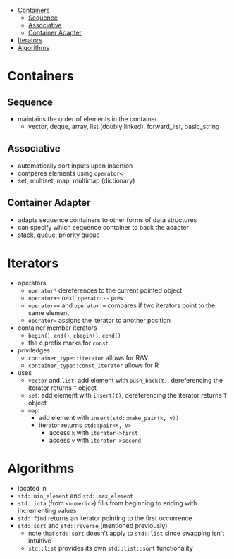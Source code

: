 - [Containers](#containers)
  - [Sequence](#sequence)
  - [Associative](#associative)
  - [Container Adapter](#container-adapter)
- [Iterators](#iterators)
- [Algorithms](#algorithms)

# Containers
## Sequence
- maintains the order of elements in the container
  - vector, deque, array, list (doubly linked), forward_list, basic_string

## Associative
- automatically sort inputs upon insertion
- compares elements using `operator<`
- set, multiset, map, multimap (dictionary)

## Container Adapter
- adapts sequence containers to other forms of data structures
- can specify which sequence container to back the adapter
- stack, queue, priority queue

# Iterators
- operators
  - `operator*` dereferences to the current pointed object
  - `operator++` next, `operator--` prev
  - `operator==` and `operator!=` compares if two iterators point to the same element
  - `operator=` assigns the iterator to another position
- container member iterators
  - `begin()`, `end()`, `cbegin()`, `cend()`
  - the c prefix marks for `const`
- priviledges
  - `container_type::iterator` allows for R/W
  - `container_type::const_iterator` allows for R
- uses
  - `vector` and `list`: add element with `push_back(t)`, dereferencing the iterator returns `T` object
  - `set`: add element with `insert(t)`, dereferencing the iterator returns `T` object
  - `map`:
    - add element with `insert(std::make_pair(k, v))`
    - iterator returns `std::pair<K, V>`
      - access `k` with `iterator->first`
      - access `v` with `iterator->second`
  
# Algorithms
- located in `<algorithm>
- `std::min_element` and `std::max_element`
- `std::iota` (from `<numeric>`) fills from beginning to ending with incrementing values
- `std::find` returns an iterator pointing to the first occurrence
- `std::sort` and `std::reverse` (mentioned previously)
  - note that `std::sort` doesn't apply to `std::list` since swapping isn't intuitive
  - `std::list` provides its own `std::list::sort` functionality
